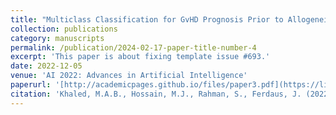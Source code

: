 ```yaml
---
title: "Multiclass Classification for GvHD Prognosis Prior to Allogeneic Stem Cell Transplantation"
collection: publications
category: manuscripts
permalink: /publication/2024-02-17-paper-title-number-4
excerpt: 'This paper is about fixing template issue #693.'
date: 2022-12-05
venue: 'AI 2022: Advances in Artificial Intelligence'
paperurl: '[http://academicpages.github.io/files/paper3.pdf](https://link.springer.com/chapter/10.1007/978-3-031-22695-3_34)'
citation: 'Khaled, M.A.B., Hossain, M.J., Rahman, S., Ferdaus, J. (2022). Multiclass Classification for GvHD Prognosis Prior to Allogeneic Stem Cell Transplantation. In: Aziz, H., Corrêa, D., French, T. (eds) AI 2022: Advances in Artificial Intelligence. AI 2022. Lecture Notes in Computer Science(), vol 13728. Springer, Cham. https://doi.org/10.1007/978-3-031-22695-3_34'
---
```

